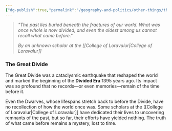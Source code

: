 ```yaml
---
{"dg-publish":true,"permalink":"/geography-and-politics/other-things/the-great-divide/"}
---
```


> _"The past lies buried beneath the fractures of our world. What was once whole is now divided, and even the oldest among us cannot recall what came before."_
> 
> _By an unknown scholar at the [[College of Loravalur\|College of Loravalur]]_

### The Great Divide

The Great Divide was a cataclysmic earthquake that reshaped the world and marked the beginning of the **Divided Era** 1395 years ago. Its impact was so profound that no records—or even memories—remain of the time before it.

Even the Dwarves, whose lifespans stretch back to before the Divide, have no recollection of how the world once was. Some scholars at the [[College of Loravalur\|College of Loravalur]] have dedicated their lives to uncovering remnants of the past, but so far, their efforts have yielded nothing. The truth of what came before remains a mystery, lost to time.
